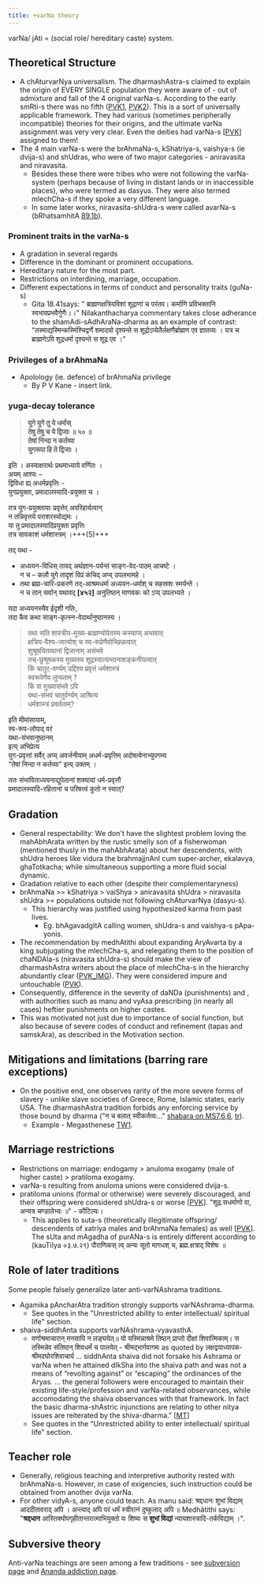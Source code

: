 ```yaml
---
title: +varNa theory
---
```


varNa/ jAti = (social role/ hereditary caste) system.  

## Theoretical Structure
- A chAturvarNya universalism. The dharmashAstra-s claimed to explain the origin of EVERY SINGLE population they were aware of - out of admixture and fall of the 4 original varNa-s. According to the early smRti-s there was no fifth ([PVK1](http://i.imgur.com/l0XuhbQ.jpg), [PVK2](http://i.imgur.com/LRHL6vV.jpg)). This is a sort of universally applicable framework. They had various  (sometimes peripherally incompatible) theories for their origins, and the ultimate varNa assignment was very very clear. Even the deities had varNa-s \[[PVK](https://archive.org/stream/historyofdharmas029210mbp#page/n99/mode/2up)\] assigned to them! 
- The 4 main varNa-s were the brAhmaNa-s, kShatriya-s, vaishya-s (ie dvija-s) and shUdras, who were of two major categories - aniravasita and niravasita.
    - Besides these there were tribes who were not following the varNa-system (perhaps because of living in distant lands or in inaccessible places), who were termed as dasyus. They were also termed mlechCha-s if they spoke a very different language.
    - In some later works, niravasita-shUdra-s were called avarNa-s (bRhatsamhitA [89.1b](https://archive.org/stream/Brihatsamhita/brihatsamhita#page/n709/mode/2up)).

### Prominent traits in the varNa-s
- A gradation in several regards
- Difference in the dominant or prominent occupations.
- Hereditary nature for the most part.
- Restrictions on interdining, marriage, occupation.
- Different expectations in terms of conduct and personality traits (guNa-s)
    - Gita 18.41says: " ब्राह्मणक्षत्रियविशां शूद्राणां च परंतप। कर्माणि प्रविभक्तानि स्वभावप्रभवैर्गुणैः।।" Nilakanthacharya commentary takes close adherance to the shamAdi-sAdhAraNa-dharma as an example of contrast: "तस्माद्यस्मिन्कस्मिंश्चिद्वर्णे शमादयो दृश्यन्ते स शूद्रोऽप्येतैर्लक्षणैर्ब्राह्मण एव ज्ञातव्यः । यत्र च ब्राह्मणेऽपि शूद्रधर्मा दृश्यन्ते स शूद्र एव ।"

### Privileges of a brAhmaNa
- Apolology (ie. defence) of brAhmaNa privilege
  - By P V Kane - insert link.

### yuga-decay tolerance
> **युगे युगे तु ये धर्मास्  
> तेषु तेषु च ये द्विजाः ॥ ५० ॥**  
> **तेषां निन्दा न कर्तव्या  
> युगरूपा हि ते द्विजाः ।**

इति । अस्याक्षरार्थः प्रथमाध्याये वर्णितः ।  
अयम् आश्यः –  
द्विविधा ह्य् अधर्मप्रवृत्तिः -  
युगप्रयुक्ता, प्रमादालस्यादि-प्रयुक्ता च ।

तत्र युग-प्रयुक्तायाः प्रवृत्तेर् अपरिहार्यत्वान्  
न तन्निवृत्तये पराशरस्योद्यमः ।  
या तु प्रमादालस्यादिप्रयुक्ता प्रवृत्तिः  
तत्र सावकाशं धर्मशास्त्रम् ।+++(5)+++

तद् यथा -

- अध्ययन-विधिस् तावद् अर्थज्ञान-पर्यन्तं साङ्ग-वेद-पाठम् आचष्टे ।  
  न च – कलौ युगे तादृशं विप्रं कंचिद् अप्य् उपलभामहे ।
- तथा ब्रह्म-चारि-प्रकरणे तद्-आश्रमधर्मा अध्ययन-धर्माश् च सहस्रशः स्मर्यन्ते ।  
  न च तान् सर्वान् यथावद् **[४५२]** अनुतिष्ठन् माणवकः को ऽप्य् उपलभ्यते ।

यदा अध्ययनस्यैव ईदृशी गतिः,  
तदा कैव कथा साङ्ग-कृत्स्न-वेदार्थानुष्ठानस्य ।

> तथा सति शास्त्रीय-मुख्य-ब्राह्मण्योपेतस्य कस्याप्य् अभावात्  
क्षत्रिय-वैश्य-जात्योश् च स्व-रूप्रेणैवोच्छिन्नत्वात्  
शुश्रूषयितव्यानां द्विजानाम् असंभवे  
तच्-छुश्रूषकस्य मुख्यस्य शूद्रस्यात्यन्तानाशङ्कनीयत्वात्  
किं चातुर्-वर्ण्यम् उद्दिश्य प्रवृत्तं धर्मशास्त्रं  
स्वरूपेणैव लुप्यताम् ?  
किं वा मुख्यासंभवे ऽपि  
यथा-संभवं चातुर्वर्ण्यम् आश्रित्य  
धर्मशास्त्रं प्रवर्तताम्?

इति मीमांसायाम्,  
स्व-रूप-लोपाद् वरं  
यथा-संभवानुष्ठानम्  
इत्य् अभिप्रेत्य  
युग-प्रवृत्तां सर्वैर् अप्य् अवर्जनीयाम् अधर्म-प्रवृत्तिम् अदोषत्वेनाभ्युपगम्य  
“तेषां निन्दा न कर्तव्या” इत्य् उक्तम् ।

ततः संभाविताध्ययनाद्युपेतानां शक्यायां धर्म-प्रवृत्तौ  
प्रमादालस्यादि-रहितानां च परिषत्त्वं कुतो न स्यात्?


## Gradation
- General respectability: We don't have the slightest problem loving the mahAbhArata written by the rustic smelly son of a fisherwoman (mentioned thusly in the mahAbhArata) about her descendents, with shUdra heroes like vidura the brahmajjnAnI cum super-archer, ekalavya, ghaTotkacha; while simultaneous supporting a more fluid social dynamic.
- Gradation relative to each other (despite their complementaryness)
- brAhmaNa >= kShatriya > vaiShya > aniravasita shUdra > niravasita shUdra >= populations outside not following chAturvarNya (dasyu-s). 
    - This hierarchy was justified using hypothesized karma from past lives.
        - Eg. bhAgavadgItA calling women, shUdra-s and vaishya-s pApa-yonis.
- The recommendation by medhAtithi about expanding AryAvarta by a king subjugating the mlechCha-s, and relegating them to the position of chaNDAla-s (niravasita shUdra-s) should make the view of dharmashAstra writers about the place of mlechCha-s in the hierarchy abundantly clear ([PVK_IMG](http://i.imgur.com/rWyjGFD.jpg)). They were considered impure and untouchable ([PVK](https://archive.org/stream/historyofdharmas029210mbp#page/n225/mode/2up)).
- Consequently, difference in the severity of daNDa (punishments) and , with authorities such as manu and vyAsa prescribing (in nearly all cases) heftier punishments on higher castes.
- This was motivated not just due to importance of social function, but also because of severe codes of conduct and refinement (tapas and samskAra), as described in the Motivation section.

## Mitigations and limitations (barring rare exceptions)

- On the positive end, one observes rarity of the more severe forms of slavery - unlike slave societies of Greece, Rome, Islamic states, early USA. The dharmashAstra tradition forbids any enforcing service by those bound by dharma ("न च बलात् स्वीकर्तव्यः…" [shabara on MS7,6,6](https://imgur.com/a/BWs34%5C), [tr](https://archive.org/stream/in.ernet.dli.2015.282745/2015.282745.Sabara-Bhasya#page/n493/mode/2up)).
    - Example - Megasthenese [TW1](https://twitter.com/Rjrasva/status/721326921724882945).

## Marriage restrictions
- Restrictions on marriage: endogamy > anuloma exogamy (male of higher caste) > pratiloma exogamy.
- varNa-s resulting from anuloma unions were considered dvija-s.
- pratiloma unions (formal or otherwise) were severely discouraged, and their offspring were considered shUdra-s or worse \[[PVK](https://archive.org/stream/historyofdharmas029210mbp#page/n109/mode/2up)\]. "शूद्र.सधर्माणो वा, अन्यत्र चण्डालेभ्यः ॥" \- कौटिल्यः।
    - This applies to suta-s (theoretically illegitimate offspring/ descendents of xatriya males and brAhmaNa females) as well \[[PVK](https://archive.org/stream/historyofdharmas029210mbp#page/n155/mode/2up)\]. The sUta and mAgadha of purANa-s is entirely different according to (kauTilya ०३.७.२९) पौराणिकस् त्व् अन्यः सूतो मागधश् च, ब्रह्म.क्षत्राद् विशेषः ॥


## Role of later traditions

Some people falsely generalize later anti-varNAshrama traditions. 

- Agamika pAncharAtra tradition strongly supports varNAshrama-dharma.
    - See quotes in the "Unrestricted ability to enter intellectual/ spiritual life" section.
- shaiva-siddhAnta supports varNAshrama-vyavasthA.
    - वर्णाश्रमाचारान् मनसापि न लङ्घयेत्॥ यो यस्मिन्नाश्रमे तिष्ठन् प्राप्तो दीक्षां शिवात्मिकाम्। स तस्मिन्नेव संतिष्ठन् शिवधर्मं च पालयेत् - श्रीमद्भार्गवागमः as quoted by लक्षद्वयाध्यापक-श्रीमदघोरशिवाचार्य ... siddhAnta shaiva did not forsake his Ashrama or varNa when he attained dIkSha into the shaiva path and was not a means of “revolting against” or “escaping” the ordinances of the Aryas. ... the general followers were encouraged to maintain their existing life-style/profession and varNa-related observances, while accomodating the shaiva observances with that framework. In fact the basic dharma-shAstric injunctions are relating to other nitya issues are reiterated by the shiva-dharma." \[[MT](https://manasataramgini.wordpress.com/2006/06/23/siddhanta-tantrics-and-the-mainstream-brahminical-path/)\]
    - See quotes in the "Unrestricted ability to enter intellectual/ spiritual life" section.

## Teacher role
- Generally, religious teaching and interpretive authority rested with brAhmaNa-s. However, in case of exigencies, such instruction could be obtained from another dvija varNa.
- For other vidyA-s, anyone could teach. As manu said: श्रद्दधानः शुभां विद्याम् आददीतावराद् अपि । अन्त्याद् अपि परं धर्मं स्त्रीरत्नं दुष्कुलाद् अपि ॥ Medhātithi says: "**श्रद्दधान** आस्तिक्योपगृहीतान्तरात्माभियुक्तो यः शिष्यः स **शुभां विद्यां** न्यायशास्त्रादि-तर्कविद्याम् ।".

## Subversive theory
Anti-varNa teachings are seen among a few traditions - see [subversion page](../../../rivals/ananda-addiction/) and [Ananda addiction page](../../../rivals/ananda-addiction/).
